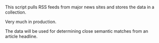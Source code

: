 This script pulls RSS feeds from major news sites and stores the data in a collection. 

Very much in production. 

The data will be used for determining close semantic matches from an article headline.
